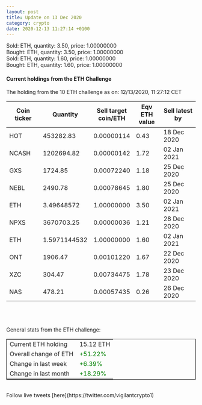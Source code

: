```yaml
---
layout: post
title: Update on 13 Dec 2020
category: crypto
date: 2020-12-13 11:27:14 +0100
---
```

<!-- Global site tag (gtag.js) - Google Analytics -->
<script async src="https://www.googletagmanager.com/gtag/js?id=UA-103831149-5"></script>
<script>
  window.dataLayer = window.dataLayer || [];
  function gtag(){dataLayer.push(arguments);}
  gtag('js', new Date());

  gtag('config', 'UA-103831149-5');
</script>
Sold: ETH, quantity:         3.50, price:   1.00000000<br>Bought: ETH, quantity:         3.50, price:   1.00000000<br>Sold: ETH, quantity:         1.60, price:   1.00000000<br>Bought: ETH, quantity:         1.60, price:   1.00000000<br>

#### Current holdings from the ETH Challenge

The holding from the 10 ETH challenge as on: 12/13/2020, 11:27:12 CET

|Coin ticker|Quantity|Sell target<br>coin/ETH|Eqv ETH<br>value|Sell latest by|
|-----------|--------|-----------|-----------|--------------|
HOT|453282.83|  0.00000114|0.43|18 Dec 2020|
NCASH|1202694.82|  0.00000142|1.72|02 Jan 2021|
GXS|1724.85|  0.00072240|1.18|25 Dec 2020|
NEBL|2490.78|  0.00078645|1.80|25 Dec 2020|
ETH|3.49648572|  1.00000000|3.50|02 Jan 2021|
NPXS|3670703.25|  0.00000036|1.21|28 Dec 2020|
ETH|1.5971144532|  1.00000000|1.60|02 Jan 2021|
ONT|1906.47|  0.00101220|1.67|22 Dec 2020|
XZC|304.47|  0.00734475|1.78|23 Dec 2020|
NAS|478.21|  0.00057435|0.26|26 Dec 2020|

<br>
<br>
<br>
General stats from the ETH challenge:

<table style="border:1px solid black;margin-left:auto;margin-right:auto;">
	<tbody>
	<tr>
		<td>Current ETH holding</td>
		<td>     15.12 ETH</td>
	</tr>
	<tr>
		<td>Overall change of ETH</td>
		<td><font color="green">+51.22%</font></td>
	</tr>
	<tr>
		<td>Change in last week</td>
		<td><font color="green">+6.39%</font></td>
	</tr>
	<tr>
		<td>Change in last month</td>
		<td><font color="green">+18.29%</font></td>
	</tr>
	</tbody>
</table>

<br>
Follow live tweets [here](https://twitter.com/vigilantcrypto1)
<br>
<br>